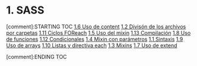 # 1. SASS


[comment]:STARTING TOC
[1.6 Uso de content](<./content/1.6 Uso de content.md>)
[1.2 Divisón de los archivos por carpetas](<./content/1.2 Divisón de los archivos por carpetas.md>)
[1.11 Ciclos FOReach](<./content/1.11 Ciclos FOReach.md>)
[1.5 Uso del mixin](<./content/1.5 Uso del mixin.md>)
[1.13 Compilación](<./content/1.13 Compilación.md>)
[1.8 Uso de funciones](<./content/1.8 Uso de funciones.md>)
[1.12 Condicionales](<./content/1.12 Condicionales.md>)
[1.4 Mixin con parámetros](<./content/1.4 Mixin con parámetros.md>)
[1.1 Sintaxis](<./content/1.1 Sintaxis.md>)
[1.9 Uso de arrays](<./content/1.9 Uso de arrays.md>)
[1.10 Listas y directiva each](<./content/1.10 Listas y directiva each.md>)
[1.3 Mixins](<./content/1.3 Mixins.md>)
[1.7 Uso de extend](<./content/1.7 Uso de extend.md>)

[comment]:ENDING TOC